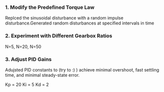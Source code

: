 ### 1. Modify the Predefined Torque Law
Replced the sinusoidal disturbance with a random impulse disturbance.Generated random disturbances at specified intervals in time

### 2. Experiment with Different Gearbox Ratios
N=5, N=20, N=50

### 3. Adjust PID Gains
Adujsted PID constants to (try to :) ) achieve minimal overshoot, fast settling time, and minimal steady-state error.

Kp = 20
Ki = 5
Kd = 2
